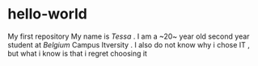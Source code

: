 # hello-world
My first repository
My name is *Tessa* . I am a ~20~ year old second year student at *Belgium* Campus Itversity . I also do not know why i chose IT , but what i know is that i regret choosing it
